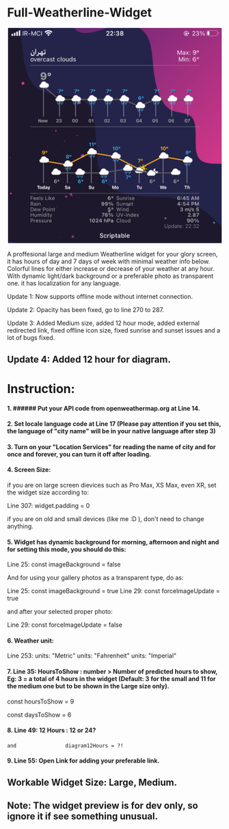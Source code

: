 # Full-Weatherline-Widget

<p align="center" >
    <img width="500" alt="Full-Weatherline-Widget" src ="./5964BDCB-2029-4FA1-AE2B-A0CE429662A5.jpeg">
</p>

A proffesional large and medium Weatherline widget for your glory screen, it has hours of day and 7 days of week with minimal weather info below. Colorful lines for either increase or decrease of your weather at any hour. With dynamic light/dark background or a preferable photo as transparent one. it has localization for any language.



Update 1: Now supports offline mode without internet connection.

Update 2: Opacity has been fixed, go to line 270 to 287.

Update 3: Added Medium size, added 12 hour mode, added external  redirected link, fixed offline icon size, fixed sunrise and sunset issues and a lot of bugs fixed. 

## Update 4: Added 12 hour for diagram.

# Instruction:

#### 1. ###### Put your API code from openweathermap.org at Line 14.
#### 2. Set locale language code at Line 17 (Please pay attention if you set this, the language of "city name" will be in your native language after step 3)
#### 3. Turn on your "Location Services" for reading the name of city and for once and forever, you can turn it off after loading.
#### 4. Screen Size:

if you are on large screen dievices such as Pro Max, XS Max, even XR, set the widget size according to:

Line 307: widget.padding = 0

if you are on old and small devices (like me :D ), don't need to change anything.

#### 5. Widget has dynamic background for morning, afternoon and night and for setting this mode, you should do this:

Line 25: const imageBackground = false

And for using your gallery photos as a transparent type, do as:

Line 25: const imageBackground = true
Line 29: const forceImageUpdate = true

and after your selected proper photo: 

Line 29: const forceImageUpdate = false

#### 6. Weather unit:

Line 253: units: "Metric"
          units: "Fahrenheit"
          units: "Imperial"
          
          
#### 7. Line 35: HoursToShow : number > Number of predicted hours to show, Eg: 3 = a total of 4 hours in the widget (Default: 3 for the small and 11 for the medium one but to be shown in the Large size only).
 
const hoursToShow = 9

const daysToShow = 6   

#### 8. Line 49: 12 Hours : 12 or 24?
    and                diagram12Hours = ?!

#### 9. Line 55: Open Link for adding your preferable link.
          
          
          
## Workable Widget Size: Large, Medium.

## Note: The widget preview is for dev only, so ignore it if see something unusual. 
